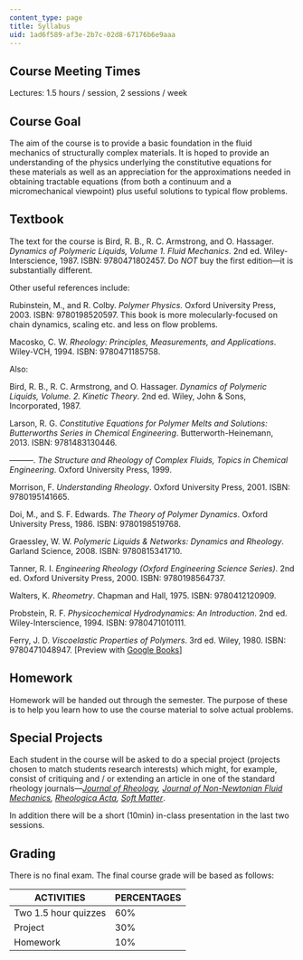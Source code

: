 ```yaml
---
content_type: page
title: Syllabus
uid: 1ad6f589-af3e-2b7c-02d8-67176b6e9aaa
---
```


Course Meeting Times
--------------------

Lectures: 1.5 hours / session, 2 sessions / week

Course Goal
-----------

The aim of the course is to provide a basic foundation in the fluid mechanics of structurally complex materials. It is hoped to provide an understanding of the physics underlying the constitutive equations for these materials as well as an appreciation for the approximations needed in obtaining tractable equations (from both a continuum and a micromechanical viewpoint) plus useful solutions to typical flow problems.

Textbook
--------

The text for the course is Bird, R. B., R. C. Armstrong, and O. Hassager. _Dynamics of Polymeric Liquids, Volume 1. Fluid Mechanics_. 2nd ed. Wiley-Interscience, 1987. ISBN: 9780471802457. Do _NOT_ buy the first edition—it is substantially different.

Other useful references include:

Rubinstein, M., and R. Colby. _Polymer Physics._ Oxford University Press, 2003. ISBN: 9780198520597. This book is more molecularly-focused on chain dynamics, scaling etc. and less on flow problems.

Macosko, C. W. _Rheology: Principles, Measurements, and Applications_. Wiley-VCH, 1994. ISBN: 9780471185758.

Also:

Bird, R. B., R. C. Armstrong, and O. Hassager. _Dynamics of Polymeric Liquids, Volume. 2. Kinetic Theory_. 2nd ed. Wiley, John & Sons, Incorporated, 1987.

Larson, R. G. _Constitutive Equations for Polymer Melts and Solutions: Butterworths Series in Chemical Engineering_. Butterworth-Heinemann, 2013. ISBN: 9781483130446.

———. _The Structure and Rheology of Complex Fluids, Topics in Chemical Engineering_. Oxford University Press, 1999.

Morrison, F. _Understanding Rheology_. Oxford University Press, 2001. ISBN: 9780195141665.

Doi, M., and S. F. Edwards. _The Theory of Polymer Dynamics_. Oxford University Press, 1986. ISBN: 9780198519768.

Graessley, W. W. _Polymeric Liquids & Networks: Dynamics and Rheology_. Garland Science, 2008. ISBN: 9780815341710.

Tanner, R. I. _Engineering Rheology (Oxford Engineering Science Series)_. 2nd ed. Oxford University Press, 2000. ISBN: 9780198564737.

Walters, K. _Rheometry_. Chapman and Hall, 1975. ISBN: 9780412120909.

Probstein, R. F. _Physicochemical Hydrodynamics: An Introduction_. 2nd ed. Wiley-Interscience, 1994. ISBN: 9780471010111.

Ferry, J. D. _Viscoelastic Properties of Polymers_. 3rd ed. Wiley, 1980. ISBN: 9780471048947. \[Preview with [Google Books](http://books.google.com/books?id=9dqQY3Ujsx4C&pg=PAfrontcover)\]

Homework
--------

Homework will be handed out through the semester. The purpose of these is to help you learn how to use the course material to solve actual problems.

Special Projects
----------------

Each student in the course will be asked to do a special project (projects chosen to match students research interests) which might, for example, consist of critiquing and / or extending an article in one of the standard rheology journals—_[Journal of Rheology](http://sor.scitation.org/journal/jor), [Journal of Non-Newtonian Fluid Mechanics](https://www.journals.elsevier.com/journal-of-non-newtonian-fluid-mechanics), [Rheologica Acta](https://link.springer.com/journal/397), [Soft Matter](http://pubs.rsc.org/en/journals/journalissues/sm#!recentarticles&adv)_.

In addition there will be a short (10min) in-class presentation in the last two sessions.

Grading
-------

There is no final exam. The final course grade will be based as follows:

| ACTIVITIES | PERCENTAGES |
| --- | --- |
| Two 1.5 hour quizzes | 60% |
| Project | 30% |
| Homework | 10%